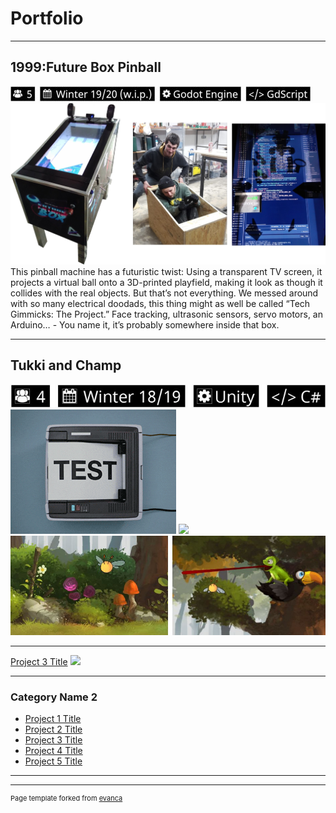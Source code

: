 # Portfolio

---
## 1999:Future Box Pinball
<img src="images/future_box_tags_small.jpg?raw=true"/>
<img src="images/future_box_thumbnail.jpg?raw=true"/>
This pinball machine has a futuristic twist: Using a transparent TV screen, it projects a virtual ball onto a 3D-printed playfield, making it look as though it collides with the real objects. But that’s not everything. We messed around with so many electrical doodads, this thing might as well be called “Tech Gimmicks: The Project.” Face tracking,  ultrasonic sensors, servo motors, an Arduino… - You name it, it’s probably somewhere inside that box. 

---
## Tukki and Champ
<img src="images/tukki_and_champ_tags_small.jpg?raw=true"/>
<img src="images/test.gif?raw=true"/>
<img src="https://www.dropbox.com/s/v2rj9rrotevkd7n/test.gif?raw=true"/>
<img src="images/tukki_and_champ_thumbnails.jpg?raw=true"/>

---
[Project 3 Title](http://example.com/)
<img src="images/dummy_thumbnail.jpg?raw=true"/>

---

### Category Name 2

- [Project 1 Title](http://example.com/)
- [Project 2 Title](http://example.com/)
- [Project 3 Title](http://example.com/)
- [Project 4 Title](http://example.com/)
- [Project 5 Title](http://example.com/)

---




---
<p style="font-size:11px">Page template forked from <a href="https://github.com/evanca/quick-portfolio">evanca</a></p>
<!-- Remove above link if you don't want to attibute -->
